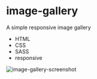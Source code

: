 # image-gallery
A simple responsive image gallery

- HTML
- CSS
- SASS
- responsive

![image-gallery-screenshot](https://user-images.githubusercontent.com/34710484/37106068-a1269774-2252-11e8-8941-8c8cad87fe30.jpg)
